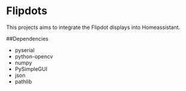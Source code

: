 # Flipdots
This projects aims to integrate the Flipdot displays into Homeassistant.

##Dependencies
- pyserial
- python-opencv
- numpy
- PySimpleGUI
- json
- pathlib


